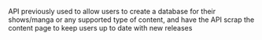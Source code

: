 API previously used to allow users to create a database for their shows/manga or any supported type of content, and have the API scrap the content page to keep users up to date with new releases
